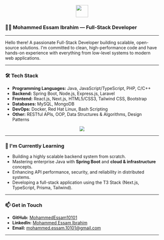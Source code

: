 <div align="center">
  <img src="https://raw.githubusercontent.com/MohammedEssam10101/MohammedEssam10101/main/wave.gif" width="40px" />
</div>

### 👨‍💻 Mohammed Essam Ibrahim — Full-Stack Developer

---

Hello there! A passionate Full-Stack Developer building scalable, open-source solutions. I'm committed to clean, high-performance code and have hands-on experience with everything from low-level systems to modern web applications.

---

### 🛠️ Tech Stack

-   **Programming Languages:** Java, JavaScript/TypeScript, PHP, C/C++
-   **Backend:** Spring Boot, Node.js, Express.js, Laravel
-   **Frontend:** React.js, Next.js, HTML5/CSS3, Tailwind CSS, Bootstrap
-   **Databases:** MySQL, MongoDB
-   **DevOps:** Docker, Red Hat Linux, Bash Scripting
-   **Other:** RESTful APIs, OOP, Data Structures & Algorithms, Design Patterns

<p align="center">
  <a href="https://skillicons.dev">
    <img src="https://skillicons.dev/icons?i=java,spring,nodejs,laravel,react,nextjs,js,ts,docker,postgres,mysql,c,cpp" />
  </a>
</p>

---

### 🌱 I'm Currently Learning

-   Building a highly scalable backend system from scratch.
-   Mastering enterprise Java with **Spring Boot** and **cloud & infrastructure** concepts.
-   Enhancing API performance, security, and reliability in distributed systems.
-   Developing a full-stack application using the T3 Stack (Next.js, TypeScript, Prisma, Tailwind).

---

### 📫 Get in Touch

-   **GitHub:** [MohammedEssam10101](https://github.com/MohammedEssam10101)
-   **LinkedIn:** [Mohammed Essam Ibrahim](https://linkedin.com/in/mohammed-essam-ibrahim)
-   **Email:** [mohammed.essam.10101@gmail.com](mailto:mohammed.essam.10101@gmail.com)
<!-- -   **My Resume:** [Link to Live CV](https://MohammedEssam10101.github.io/CV/Mohamed%20Essam%20Ibrahim%20-%20CV.html) -->
<!-- ⚠️ IMPORTANT: Update this link after hosting your CV on GitHub Pages -->

---
<!--
<p align="center">
  <a href="https://github.com/MohammedEssam10101">
    <img align="center" src="https://github-readme-stats.vercel.app/api/top-langs/?username=MohammedEssam10101&layout=compact&theme=radical" />
  </a>
</p>
-->
